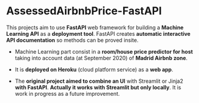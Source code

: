 # AssessedAirbnbPrice-FastAPI

This projects aim to use **FastAPI** web framework for building a **Machine Learning API** as a **deployment tool**. FastAPI creates **automatic interactive API documentation** so methods can be proved insite.

- Machine Learning part consist in a **room/house price predictor for host** taking into account data (at September 2020) of **Madrid Airbnb zone**.

- It is **deployed on Heroku** (cloud platform service) as a **web app**.

- The **original project aimed to combine an UI** with Streamlit or Jinja2 **with FastAPI**. **Actually it works with Streamlit but only locally**. It is work in progress as a future improvement. 
